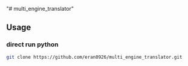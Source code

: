 "# multi_engine_translator" 
## Usage
### direct run python
```bash
git clone https://github.com/eran0926/multi_engine_translator.git
```
